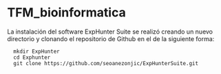 # TFM_bioinformatica
La instalación del software ExpHunter Suite se realizó creando un nuevo directorio y clonando el repositorio de Github en el de la siguiente forma:

      mkdir ExpHunter
      cd Exphunter
      git clone https://github.com/seoanezonjic/ExpHunterSuite.git
      
